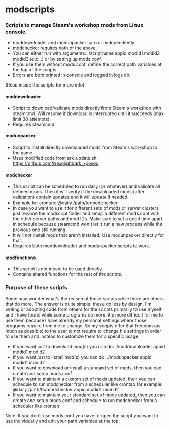 # modscripts

### Scripts to manage Steam's workshop mods from Linux console. 
+ moddownloader and modunpacker can run independently.
+ modchecker requires both of the above.
+ You can either run with arguments: ./scriptname appid modid1 modid2 modid3 (etc...) or by setting up mods.conf.
+ If you use them without mods.conf, define the correct path variables at the top of the scripts.
+ Errors are both printed in console and logged in logs dir.

(Read inside the scripts for more info)



#### moddownloader 
+ Script to download/validate mods directly from Steam's workshop with steamcmd.
   Will resume if download is interrupted until it succeeds (max limit 30 attempts).
+ Requires steamcmd.

#### modunpacker 
+ Script to install directly downloaded mods from Steam's workshop to the game.
+ Uses modified code from ark_update.sh: https://github.com/Nexolight/ark_xposed

#### modchecker
+ This script can be scheduled to run daily (or whatever) and validate all defined mods.
   Then it will verify if the downloaded mods (after validation) contain updates and it will update if needed.
+ Example for crontab: @daily /path/to/modchecker
+ In case you want to use it for different sets of mods or server clusters, just rename the modscript folder and setup
   a different mods.conf with the other server paths and mod IDs. Make sure to set a good time apart in schedule because
   steamcmd won't let it run a new process while the previous one still running.
+ It will not install mods that aren't installed. Use modunpacker directly for that.
+ Requires both moddownloader and modunpacker scripts to work.

#### modfunctions
+ This script is not meant to be used directly.
+ Contains shared functions for the rest of the scripts.


### Purpose of these scripts
Some may wonder what's the reason of these scripts while there are others that do more.
The answer is quite simple: these do less by design.
I'm writing or adopting code from others for the scripts primarily to use myself and I have found
while some programs do more, it's more difficult for me to use them because I have already my personal
settings where those programs require from me to change. So my scripts offer that freedom (as much as possible)
to the user to not require to change his settings in order to use them and instead to customize them for a specific usage.
+ If you want just to download mod(s) you can do: ./moddownloader appid modid1 modid2
+ If you want just to install mod(s) you can do: ./modunpacker appid modid1 modid2
+ If you want to download or install a standard set of mods, then you can create and setup mods.conf
+ If you want to maintain a custom set of mods updated, then you can schedule to run modchecker from a scheduler like crontab
for example: @daily /path/to/modchecker appid modid1 modid2
+ If you want to maintain your standard set of mods updated, then you can create and setup mods.conf and schedule to run
modchecker from a scheduler like crontab

Note: If you don't use mods.conf you have to open the script you want to use individually and edit your path variables at the top.
